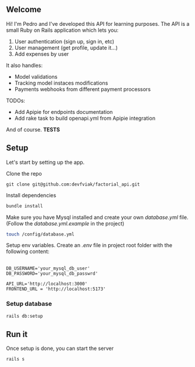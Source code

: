 ## Welcome

Hi! I'm Pedro and I've developed this API for learning purposes. The API is a small Ruby on Rails application which lets you:

1.  User authentication (sign up, sign in, etc)
2.  User management (get profile, update it...)
3.  Add expenses by user

It also handles:

*   Model validations
*   Tracking model instaces modifications
*   Payments webhooks from different payment processors

TODOs:

*   Add Apipie for endpoints documentation
*   Add rake task to build openapi.yml from Apipie integration

And of course. **TESTS**

## Setup

Let's start by setting up the app.  
  
Clone the repo

```plaintext
git clone git@github.com:devfviak/factorial_api.git
```

  
Install dependencies

```sh
bundle install
```

Make sure you have Mysql installed and create your own _database.yml_ file. (Follow the _database.yml.example_ in the project)

```sh
touch /config/database.yml
```

Setup env variables. Create an _.env_ file in project root folder with the following content:   
 

```plaintext
DB_USERNAME='your_mysql_db_user'
DB_PASSWORD='your_mysql_db_passwrd'

API_URL='http://localhost:3000'
FRONTEND_URL = 'http://localhost:5173'
```

### Setup database
```sh
rails db:setup
```

## Run it
Once setup is done, you can start the server

```sh
rails s
```